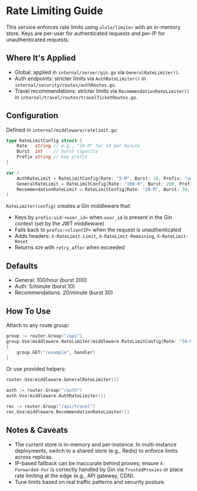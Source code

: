 # Rate Limiting Guide

This service enforces rate limits using `ulule/limiter` with an in-memory store. Keys are per-user for authenticated requests and per-IP for unauthenticated requests.

## Where It's Applied

- Global: applied in `internal/server/gin.go` via `GeneralRateLimiter()`.
- Auth endpoints: stricter limits via `AuthRateLimiter()` in `internal/security/routes/authRoutes.go`.
- Travel recommendations: stricter limits via `RecommendationRateLimiter()` in `internal/travel/routes/travelTicketRoutes.go`.

## Configuration

Defined in `internal/middleware/ratelimit.go`:

```go
type RateLimitConfig struct {
    Rate   string // e.g., "10-M" for 10 per minute
    Burst  int    // burst capacity
    Prefix string // key prefix
}

var (
    AuthRateLimit = RateLimitConfig{Rate: "5-M", Burst: 10, Prefix: "auth"}
    GeneralRateLimit = RateLimitConfig{Rate: "100-H", Burst: 200, Prefix: "general"}
    RecommendationRateLimit = RateLimitConfig{Rate: "20-M", Burst: 30, Prefix: "recommend"}
)
```

`RateLimiter(config)` creates a Gin middleware that:
- Keys by `prefix:uid:<user_id>` when `user_id` is present in the Gin context (set by the JWT middleware)
- Falls back to `prefix:<clientIP>` when the request is unauthenticated
- Adds headers: `X-RateLimit-Limit`, `X-RateLimit-Remaining`, `X-RateLimit-Reset`
- Returns `429` with `retry_after` when exceeded

## Defaults

- General: 100/hour (burst 200)
- Auth: 5/minute (burst 10)
- Recommendations: 20/minute (burst 30)

## How To Use

Attach to any route group:
```go
group := router.Group("/api")
group.Use(middleware.RateLimiter(middleware.RateLimitConfig{Rate: "50-M", Burst: 100, Prefix: "custom"}))
{
    group.GET("/example", handler)
}
```

Or use provided helpers:
```go
router.Use(middleware.GeneralRateLimiter())

auth := router.Group("/auth")
auth.Use(middleware.AuthRateLimiter())

rec := router.Group("/api/travel")
rec.Use(middleware.RecommendationRateLimiter())
```

## Notes & Caveats

- The current store is in-memory and per-instance. In multi-instance deployments, switch to a shared store (e.g., Redis) to enforce limits across replicas.
- IP-based fallback can be inaccurate behind proxies; ensure `X-Forwarded-For` is correctly handled by Gin via `TrustedProxies` or place rate limiting at the edge (e.g., API gateway, CDN).
- Tune limits based on real traffic patterns and security posture.


